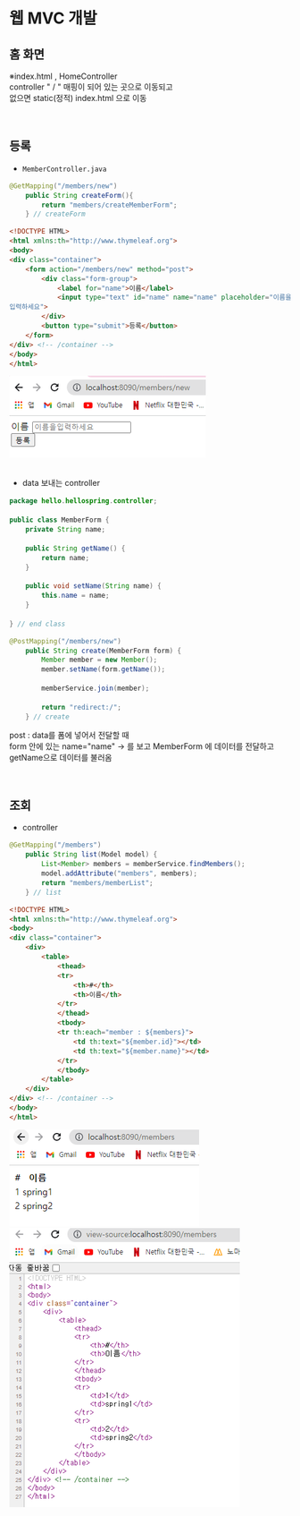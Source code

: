 # 웹 MVC 개발

## 홈 화면

※index.html , HomeController    
controller " / " 매핑이 되어 있는 곳으로 이동되고     
없으면 static(정적) index.html 으로 이동

<br>

## 등록

- `MemberController.java`
```java
@GetMapping("/members/new")
    public String createForm(){
        return "members/createMemberForm";
    } // createForm
```
```html
<!DOCTYPE HTML>
<html xmlns:th="http://www.thymeleaf.org">
<body>
<div class="container">
    <form action="/members/new" method="post">
        <div class="form-group">
            <label for="name">이름</label>
            <input type="text" id="name" name="name" placeholder="이름을
입력하세요">
        </div>
        <button type="submit">등록</button>
    </form>
</div> <!-- /container -->
</body>
</html>
```
![spring_basic_14.png](../img/spring_basic_14.png)    
<br>
- data 보내는 controller
```java
package hello.hellospring.controller;

public class MemberForm {
    private String name;

    public String getName() {
        return name;
    }

    public void setName(String name) {
        this.name = name;
    }

} // end class
```
```java
@PostMapping("/members/new")
    public String create(MemberForm form) {
        Member member = new Member();
        member.setName(form.getName());

        memberService.join(member);

        return "redirect:/";
    } // create
```
post : data를 폼에 넣어서 전달할 때    
form 안에 있는 name="name" → 를 보고 MemberForm 에 데이터를 전달하고 getName으로 데이터를 불러옴

<br>

## 조회

- controller
```java
@GetMapping("/members")
    public String list(Model model) {
        List<Member> members = memberService.findMembers();
        model.addAttribute("members", members);
        return "members/memberList";
    } // list
```
```html
<!DOCTYPE HTML>
<html xmlns:th="http://www.thymeleaf.org">
<body>
<div class="container">
    <div>
        <table>
            <thead>
            <tr>
                <th>#</th>
                <th>이름</th>
            </tr>
            </thead>
            <tbody>
            <tr th:each="member : ${members}">
                <td th:text="${member.id}"></td>
                <td th:text="${member.name}"></td>
            </tr>
            </tbody>
        </table>
    </div>
</div> <!-- /container -->
</body>
</html>
```
![spring_basic_15.png](../img/spring_basic_15.png)  
![spring_basic_16.png](../img/spring_basic_16.png)  
